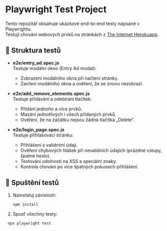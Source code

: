 # Playwright Test Project

Tento repozitář obsahuje ukázkové end-to-end testy napsané v Playwrightu.  
Testují chování webových prvků na stránkách z [The Internet Herokuapp](https://the-internet.herokuapp.com/).

## 📁 Struktura testů

- **e2e/entry_ad.spec.js**  
  Testuje modální okno (Entry Ad modal):
  - Zobrazení modálního okna při načtení stránky.
  - Zavření modálního okna a ověření, že se znovu nezobrazí.

- **e2e/add_remove_elements.spec.js**  
  Testuje přidávání a odebírání tlačítek:
  - Přidání jednoho a více prvků.
  - Mazání jednotlivých i všech přidaných prvků.
  - Ověření, že na začátku nejsou žádná tlačítka „Delete“.

- **e2e/login_page.spec.js**  
  Testuje přihlašovací stránku:
  - Přihlášení s validními údaji.
  - Ověření chybových hlášek při nevalidních údajích (prázdné vstupy, špatné heslo).
  - Testování odolnosti na XSS a speciální znaky.
  - Kontrola chování po více špatných pokusech přihlášení.

## 🚀 Spuštění testů

1. Nainstaluj závislosti:
   ```bash
   npm install

2. Spusť všechny testy:
  ```bash
   npx playwright test

